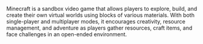 Minecraft is a sandbox video game that allows players to explore, build, and create their own virtual worlds using blocks of various materials. With both single-player and multiplayer modes, it encourages creativity, resource management, and adventure as players gather resources, craft items, and face challenges in an open-ended environment.